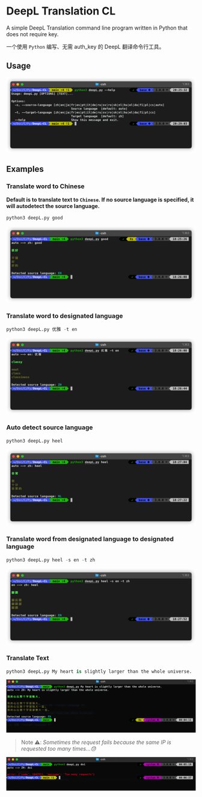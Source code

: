 # DeepL Translation CL

A simple DeepL Translation command line program written in Python that does not require key.

一个使用 `Python` 编写、无需 auth_key 的 DeepL 翻译命令行工具。

## Usage

![image-20221018202931345](https://raw.githubusercontent.com/tisfeng/ImageBed/main/uPic/image-20221018202931345-1666096171.png)

## Examples

### Translate word to Chinese

**Default is to translate text to `Chinese`. If no source language is specified, it will autodetect the source language.**

```python
python3 deepL.py good
```

![iShot_2022-10-18_18.26.15-1666089417](https://raw.githubusercontent.com/tisfeng/ImageBed/main/uPic/iShot_2022-10-18_18.26.15-1666089417.png)

### Translate word to designated language

```python
python3 deepL.py 优雅 -t en
```

![iShot_2022-10-18_18.26.48](https://raw.githubusercontent.com/tisfeng/ImageBed/main/uPic/iShot_2022-10-18_18.26.48-1666089479.png)

### Auto detect source language

```python
python3 deepL.py heel
```

![iShot_2022-10-18_18.27.28](https://raw.githubusercontent.com/tisfeng/ImageBed/main/uPic/iShot_2022-10-18_18.27.28-1666095985.png)

### Translate word from designated language to designated language

```python
python3 deepL.py heel -s en -t zh
```

![iShot_2022-10-18_18.27.59](https://raw.githubusercontent.com/tisfeng/ImageBed/main/uPic/iShot_2022-10-18_18.27.59-1666096054.png)

### Translate Text

```python
python3 deepL.py My heart is slightly larger than the whole universe.
```

![image-20220722001625538](https://raw.githubusercontent.com/tisfeng/ImageBed/main/uPic/image-20220722001625538-1658420185.png)

> Note ⚠️: _Sometimes the request fails because the same IP is requested too many times...😓_

![image-20220722001638112](https://raw.githubusercontent.com/tisfeng/ImageBed/main/uPic/image-20220722001638112-1658420198.png)

